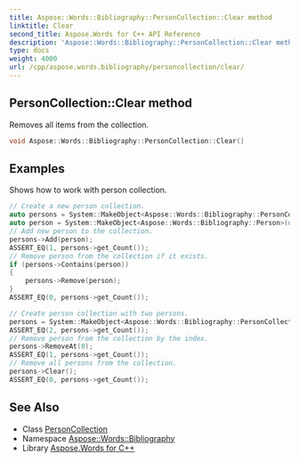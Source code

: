 ```yaml
---
title: Aspose::Words::Bibliography::PersonCollection::Clear method
linktitle: Clear
second_title: Aspose.Words for C++ API Reference
description: 'Aspose::Words::Bibliography::PersonCollection::Clear method. Removes all items from the collection in C++.'
type: docs
weight: 4000
url: /cpp/aspose.words.bibliography/personcollection/clear/
---
```

## PersonCollection::Clear method


Removes all items from the collection.

```cpp
void Aspose::Words::Bibliography::PersonCollection::Clear()
```


## Examples



Shows how to work with person collection. 
```cpp
// Create a new person collection.
auto persons = System::MakeObject<Aspose::Words::Bibliography::PersonCollection>();
auto person = System::MakeObject<Aspose::Words::Bibliography::Person>(u"Roxanne", u"Brielle", u"Tejeda_updated");
// Add new person to the collection.
persons->Add(person);
ASSERT_EQ(1, persons->get_Count());
// Remove person from the collection if it exists.
if (persons->Contains(person))
{
    persons->Remove(person);
}
ASSERT_EQ(0, persons->get_Count());

// Create person collection with two persons.
persons = System::MakeObject<Aspose::Words::Bibliography::PersonCollection>(System::MakeArray<System::SharedPtr<Aspose::Words::Bibliography::Person>>({System::MakeObject<Aspose::Words::Bibliography::Person>(u"Roxanne_1", u"Brielle_1", u"Tejeda_1"), System::MakeObject<Aspose::Words::Bibliography::Person>(u"Roxanne_2", u"Brielle_2", u"Tejeda_2")}));
ASSERT_EQ(2, persons->get_Count());
// Remove person from the collection by the index.
persons->RemoveAt(0);
ASSERT_EQ(1, persons->get_Count());
// Remove all persons from the collection.
persons->Clear();
ASSERT_EQ(0, persons->get_Count());
```

## See Also

* Class [PersonCollection](../)
* Namespace [Aspose::Words::Bibliography](../../)
* Library [Aspose.Words for C++](../../../)
